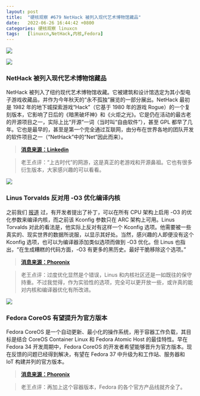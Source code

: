 ```yaml
---
layout: post
title:	"硬核观察 #679 NetHack 被列入现代艺术博物馆藏品"
date:	2022-06-26 16:44:42 +0800 
categories:	硬核观察 linuxcn 
tags:	[linuxcn,NetHack,内核,Fedora]
---
```



![](/Asserts/Images//attachment/album/202206/26/164312bc4jalwowocff40l.jpg)


![](/Asserts/Images//attachment/album/202206/26/164323d7gnceng2lg2p7jt.jpg)


### NetHack 被列入现代艺术博物馆藏品


NetHack 被列入了纽约现代艺术博物馆收藏。它被建筑和设计馆选定为其小型电子游戏收藏品，并作为今年秋天的“永不孤独”展览的一部分展出。NetHack 最初是 1982 年的地下城探索游戏“Hack”（它基于 1980 年的游戏 Rogue）的一个复刻版本，它影响了日后的《暗黑破坏神》和《火炬之光》。它是仍在活动的最古老的开源项目之一，实际上比“开源”一词（当时叫“自由软件”），甚至 GPL 都早了几年。它也是最早的，甚至是第一个完全通过互联网，由分布在世界各地的团队开发的软件项目之一（“NetHack”中的“Net”因此而来）。



> 
> **[消息来源：Linkedin](https://www.linkedin.com/pulse/gaming-night-museum-jean-christophe-collet/)**
> 
> 
> 



> 
> 老王点评：“上古时代”的网游，这是真正的老游戏和开源鼻祖。它也有很多衍生版本，大家感兴趣的可以看看。
> 
> 
> 


![](/Asserts/Images//attachment/album/202206/26/164333wonnkskwpgnotoo1.jpg)


### Linus Torvalds 反对用 -O3 优化编译内核


之前我们 [报道](/article-14749-1.html) 过，有开发者提出了补丁，可以在所有 CPU 架构上启用 -O3 的优化参数来编译内核，而之前该 Kconfig 参数只在 ARC 架构上可用。Linus Torvalds 对此的看法是，他实际上反对有这样一个 Kconfig 选项。他需要被一些真实的、现实世界的数据所说服，以显示其好处。当然，感兴趣的人即便没有这个 Kconfig 选项，也可以为编译器添加类似选项而做到 -O3 优化。但 Linus 也指出，“在生成糟糕的代码方面，-O3 有更多的黑历史。最好干脆移除这个选项。”



> 
> **[消息来源：Phoronix](https://www.phoronix.com/scan.php?page=news_item&px=Linus-Against-O3-Kernel)**
> 
> 
> 



> 
> 老王点评：过度优化显然是个错误，Linus 和内核社区还是一如既往的保守持重。不过我觉得，作为实验性的选项，完全可以更开放一些，或许真的能对内核和编译器优化有所改进。
> 
> 
> 


![](/Asserts/Images//attachment/album/202206/26/164414ouunubize2uajj2j.jpg)


### Fedora CoreOS 有望提升为官方版本


Fedora CoreOS 是一个自动更新、最小化的操作系统，用于容器工作负载，其目标是结合 CoreOS Container Linux 和 Fedora Atomic Host 的最佳特性。早在 Fedora 34 开发周期中，Fedora CoreOS 的开发者希望能够晋升为官方版本。现在反馈的问题已经得到解决，有望在 Fedora 37 中升级为和工作站、服务器和 IoT 构建并列的官方版本。



> 
> **[消息来源：Phoronix](https://www.phoronix.com/scan.php?page=news_item&px=Fedora-CoreOS-Promotion-Hopes)**
> 
> 
> 



> 
> 老王点评：再加上这个容器版本，Fedora 的各个官方产品线就齐全了。
> 
> 
>
